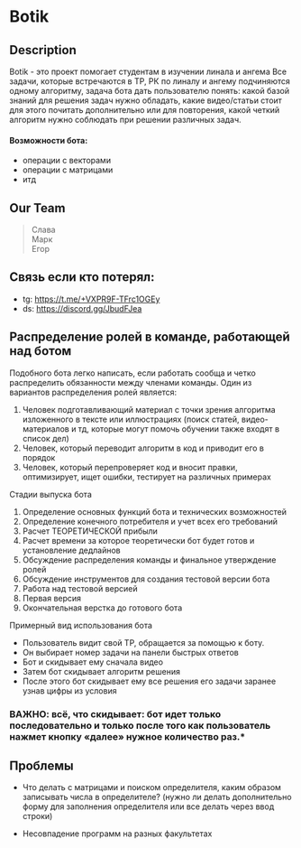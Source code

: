 # Botik

## Description

Botik - это проект помогает студентам в изучении линала и ангема Все задачи, которые встречаются в ТР, РК по линалу и
ангему подчиняются одному алгоритму, задача бота дать пользователю понять: какой базой знаний для решения задач нужно
обладать, какие видео/статьи стоит для этого почитать дополнительно или для повторения, какой четкий алгоритм нужно
соблюдать при решении различных задач.

#### Возможности бота:

- операции с векторами
- операции с матрицами
- итд

## Our Team

> Слава  
> Марк    
> Егор

## Связь если кто потерял:

- tg: https://t.me/+VXPR9F-TFrc1OGEy
- ds: https://discord.gg/JbudFJea

## Распределение ролей в команде, работающей над ботом

Подобного бота легко написать, если работать сообща и четко распределить обязанности между членами команды. Один из
вариантов распределения ролей является:

1) Человек подготавливающий материал с точки зрения алгоритма изложенного в тексте или иллюстрациях (поиск статей,
   видео-материалов и тд, которые могут помочь обучении также входят в список дел)
2) Человек, который переводит алгоритм в код и приводит его в порядок
3) Человек, который перепроверяет код и вносит правки, оптимизирует, ищет ошибки, тестирует на различных примерах

Стадии выпуска бота

1) Определение основных функций бота и технических возможностей
2) Определение конечного потребителя и учет всех его требований
3) Расчет ТЕОРЕТИЧЕСКОЙ прибыли
4) Расчет времени за которое теоретически бот будет готов и установление дедлайнов
5) Обсуждение распределения команды и финальное утверждение ролей
6) Обсуждение инструментов для создания тестовой версии бота
7) Работа над тестовой версией
8) Первая версия
9) Окончательная верстка до готового бота

Примерный вид использования бота

- Пользователь видит свой ТР, обращается за помощью к боту.
- Он выбирает номер задачи на панели быстрых ответов
- Бот и скидывает ему сначала видео
- Затем бот скидывает алгоритм решения
- После этого бот скидывает ему все решения его задачи заранее узнав цифры из условия

### ВАЖНО: всё, что скидывает: бот идет только последовательно и только после того как пользователь нажмет кнопку «далее» нужное количество раз.*

## Проблемы

- Что делать с матрицами и поиском определителя, каким образом записывать числа в определителе? (нужно ли делать
  дополнительно форму для заполнения определителя или все делать через ввод строки)

- Несовпадение программ на разных факультетах